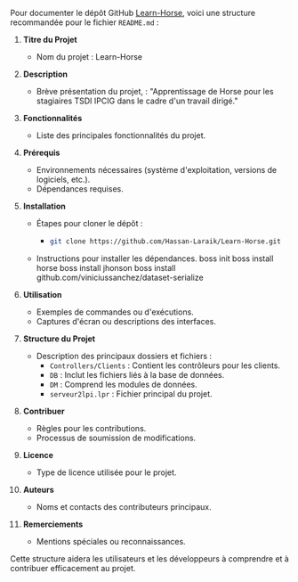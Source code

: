 Pour documenter le dépôt GitHub [Learn-Horse](https://github.com/Hassan-Laraik/Learn-Horse), voici une structure recommandée pour le fichier `README.md` :

1. **Titre du Projet**
   - Nom du projet : Learn-Horse

2. **Description**
   - Brève présentation du projet,  : "Apprentissage de Horse pour les stagiaires TSDI IPCIG dans le cadre d'un travail dirigé."

3. **Fonctionnalités**
   - Liste des principales fonctionnalités du projet.

4. **Prérequis**
   - Environnements nécessaires (système d'exploitation, versions de logiciels, etc.).
   - Dépendances requises.

5. **Installation**
   - Étapes pour cloner le dépôt :
     - ```bash
       git clone https://github.com/Hassan-Laraik/Learn-Horse.git
       ```
   - Instructions pour installer les dépendances.
      boss init
      boss install horse
      boss install jhonson
      boss install github.com/viniciussanchez/dataset-serialize

6. **Utilisation**
   - Exemples de commandes ou d'exécutions.
   - Captures d'écran ou descriptions des interfaces.

7. **Structure du Projet**
   - Description des principaux dossiers et fichiers :
     - `Controllers/Clients` : Contient les contrôleurs pour les clients.
     - `DB` : Inclut les fichiers liés à la base de données.
     - `DM` : Comprend les modules de données.
     - `serveur2lpi.lpr` : Fichier principal du projet.

8. **Contribuer**
   - Règles pour les contributions.
   - Processus de soumission de modifications.

9. **Licence**
   - Type de licence utilisée pour le projet.

10. **Auteurs**
    - Noms et contacts des contributeurs principaux.

11. **Remerciements**
    - Mentions spéciales ou reconnaissances.

Cette structure aidera les utilisateurs et les développeurs à comprendre et à contribuer efficacement au projet. 
